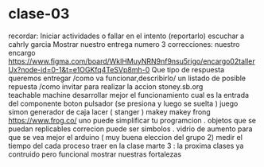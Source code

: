 # clase-03
recordar: Iniciar actividades  o fallar  en el intento (reportarlo)
escuchar a cahrly garcia 
Mostrar nuestro entrega numero 3 
correcciones: 
nuestro encargo https://www.figma.com/board/WklHMuyNRN9nf9nsu5rigo/encargo02tallerUx?node-id=0-1&t=e1OGKfq4TeSVp8mh-0
Que tipo de respuesta queremos entregar /como va funcionar,describirlo/ un listado de posible repuesta /como invitar para realizar la accion 
stoney.sb.org  
teachable machine 
desarrollar mejor el  funcionamiento 
cual es la entrada del componente
boton pulsador (se presiona y luego se  suelta )
juego simon 
generador de caja lacer ( stanger )
makey makey 
frong  https://www.frog.co/
uno puede simplificar tu programcion .
objetos que se puedan replicables 
correcion puede ser simbolos .
vidrio de aumento para que se vea mejor el arduino ( muy buena eleccion del grupo 2)
medir el tiempo del cada proceso 
traer en la clase marte 3 : la proxima clases ya contruido pero funcional 
mostrar nuestras fortalezas 
